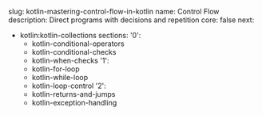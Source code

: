 slug: kotlin-mastering-control-flow-in-kotlin
name: Control Flow
description: Direct programs with decisions and repetition
core: false
next:
  - kotlin:kotlin-collections
sections:
  '0':
    - kotlin-conditional-operators
    - kotlin-conditional-checks
    - kotlin-when-checks
  '1':
    - kotlin-for-loop
    - kotlin-while-loop
    - kotlin-loop-control
  '2':
    - kotlin-returns-and-jumps
    - kotlin-exception-handling
